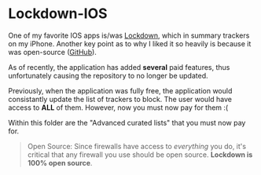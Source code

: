 # Lockdown-IOS

One of my favorite IOS apps is/was [Lockdown](https://apps.apple.com/us/app/lockdown-privacy-adblock-vpn/id1469783711), which in summary trackers on my iPhone.
Another key point as to why I liked it so heavily is because it was open-source ([GitHub](https://github.com/confirmedcode/Lockdown-iOS)).

As of recently, the application has added **several** paid features, thus unfortunately causing the repository to no longer be updated. 

Previously, when the application was fully free, the application would consistantly update the list of trackers to block.
The user would have access to **ALL** of them. However, now you must now pay for them :(

Within this folder are the "Advanced curated lists" that you must now pay for.

> Open Source: Since firewalls have access to *everything* you do, it's critical that any firewall you use should be open source. **Lockdown is 100% open source**.
